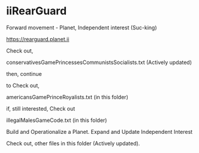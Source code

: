 # iiRearGuard

Forward movement - Planet, Independent interest (Suc-king)

https://rearguard.planet.ii

Check out, 

conservativesGamePrincessesCommunistsSocialists.txt (Actively updated)

then, continue

to Check out,

americansGamePrinceRoyalists.txt (in this folder)

if, still interested, Check out

illegalMalesGameCode.txt (in this folder)

Build and Operationalize a Planet. Expand and Update Independent Interest

Check out, other files in this folder (Actively updated).
